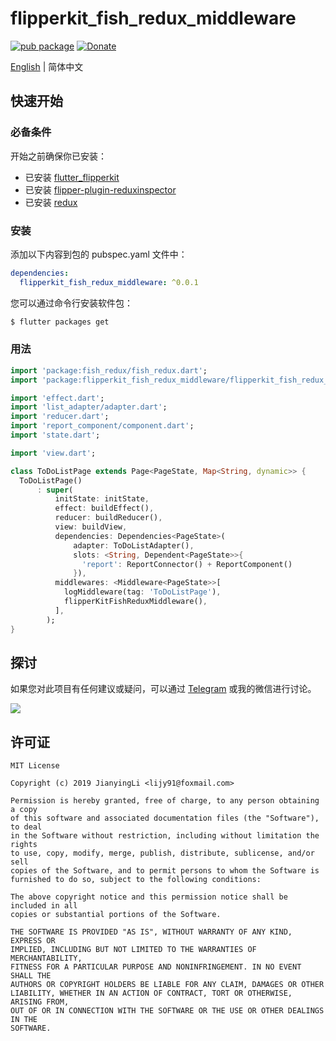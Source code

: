 # flipperkit_fish_redux_middleware

[![pub package](https://img.shields.io/pub/v/flipperkit_fish_redux_middleware.svg)](https://pub.dartlang.org/packages/flipperkit_fish_redux_middleware)
[![Donate](https://img.shields.io/badge/Donate-PayPal-green.svg)](https://www.paypal.com/cgi-bin/webscr?cmd=_donations&business=lijy91%40live.com&currency_code=USD&source=url)

[English](./README.md) | 简体中文

## 快速开始

### 必备条件

开始之前确保你已安装：

- 已安装 [flutter_flipperkit](https://github.com/blankapp/flutter_flipperkit)
- 已安装 [flipper-plugin-reduxinspector](https://github.com/blankapp/flipper-plugin-reduxinspector)
- 已安装 [redux](https://github.com/johnpryan/redux.dart)

### 安装

添加以下内容到包的 pubspec.yaml 文件中：

```yaml
dependencies:
  flipperkit_fish_redux_middleware: ^0.0.1
```

您可以通过命令行安装软件包：

```bash
$ flutter packages get
```

### 用法

```dart
import 'package:fish_redux/fish_redux.dart';
import 'package:flipperkit_fish_redux_middleware/flipperkit_fish_redux_middleware.dart';

import 'effect.dart';
import 'list_adapter/adapter.dart';
import 'reducer.dart';
import 'report_component/component.dart';
import 'state.dart';

import 'view.dart';

class ToDoListPage extends Page<PageState, Map<String, dynamic>> {
  ToDoListPage()
      : super(
          initState: initState,
          effect: buildEffect(),
          reducer: buildReducer(),
          view: buildView,
          dependencies: Dependencies<PageState>(
              adapter: ToDoListAdapter(),
              slots: <String, Dependent<PageState>>{
                'report': ReportConnector() + ReportComponent()
              }),
          middlewares: <Middleware<PageState>>[
            logMiddleware(tag: 'ToDoListPage'),
            flipperKitFishReduxMiddleware(),
          ],
        );
}
```

## 探讨

如果您对此项目有任何建议或疑问，可以通过 [Telegram](https://t.me/lijy91) 或我的微信进行讨论。

![](http://blankapp.org/assets/images/wechat_qrcode.png)

## 许可证

```
MIT License

Copyright (c) 2019 JianyingLi <lijy91@foxmail.com>

Permission is hereby granted, free of charge, to any person obtaining a copy
of this software and associated documentation files (the "Software"), to deal
in the Software without restriction, including without limitation the rights
to use, copy, modify, merge, publish, distribute, sublicense, and/or sell
copies of the Software, and to permit persons to whom the Software is
furnished to do so, subject to the following conditions:

The above copyright notice and this permission notice shall be included in all
copies or substantial portions of the Software.

THE SOFTWARE IS PROVIDED "AS IS", WITHOUT WARRANTY OF ANY KIND, EXPRESS OR
IMPLIED, INCLUDING BUT NOT LIMITED TO THE WARRANTIES OF MERCHANTABILITY,
FITNESS FOR A PARTICULAR PURPOSE AND NONINFRINGEMENT. IN NO EVENT SHALL THE
AUTHORS OR COPYRIGHT HOLDERS BE LIABLE FOR ANY CLAIM, DAMAGES OR OTHER
LIABILITY, WHETHER IN AN ACTION OF CONTRACT, TORT OR OTHERWISE, ARISING FROM,
OUT OF OR IN CONNECTION WITH THE SOFTWARE OR THE USE OR OTHER DEALINGS IN THE
SOFTWARE.
```
